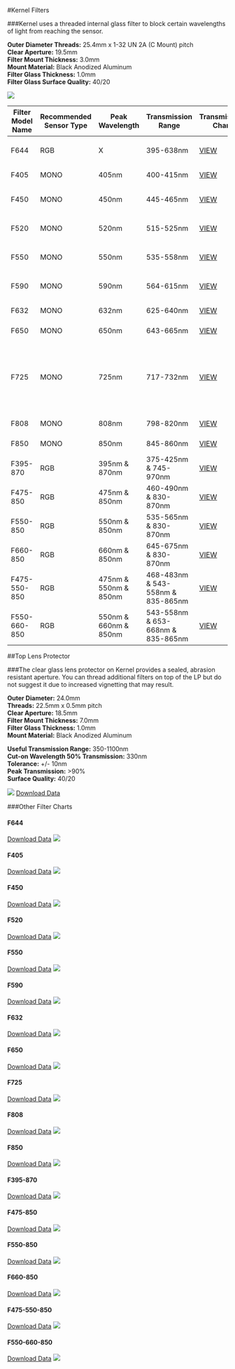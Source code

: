 #Kernel Filters

###Kernel uses a threaded internal glass filter to block certain wavelengths of light from reaching the sensor.

**Outer Diameter Threads:** 25.4mm x 1-32 UN 2A (C Mount) pitch  
**Clear Aperture:** 19.5mm  
**Filter Mount Thickness:** 3.0mm  
**Mount Material:** Black Anodized Aluminum  
**Filter Glass Thickness:** 1.0mm  
**Filter Glass Surface Quality:** 40/20  

![](/assets/all_single_bands.png)

| Filter Model Name | Recommended Sensor Type | Peak Wavelength| Transmission Range | Transmission Chart | Typical Uses |
|-------------------|-------------------------|----------------|--------------------|--------------------|--------------|
| F644              | RGB                     | X              | 395-638nm          | [VIEW](#f644)      | Visible light only (Cut-off 648nm) |
| F405              | MONO                    | 405nm          | 400-415nm          | [VIEW](#f405)           | Ultraviolet (UV) detection |
| F450              | MONO                    | 450nm          | 445-465nm          | [VIEW](#f450)           | Blue vegetative indices |
| F520              | MONO                    | 520nm          | 515-525nm          | [VIEW](#f520)           | Green vegetative indices |
| F550              | MONO                    | 550nm          | 535-558nm          | [VIEW](#f550)           | Green vegetative indices |
| F590              | MONO                    | 590nm          | 564-615nm          | [VIEW](#f590)           | Green vegetative indices |
| F632              | MONO                    | 632nm          | 625-640nm          | [VIEW](#f632)           | Red vegetative indices |
| F650              | MONO                    | 650nm          | 643-665nm          | [VIEW](#f650)           | Red vegetative indices |
| F725              | MONO                    | 725nm          | 717-732nm          | [VIEW](#f725)           | Red-edge: Deeper canopy penetration, earlier detection of reduction in photosynthesis |
| F808              | MONO                    | 808nm          | 798-820nm          | [VIEW](#f808)           | NIR vegetative indices |
| F850              | MONO                    | 850nm          | 845-860nm          | [VIEW](#f850)           | NIR vegetative indices |
| F395-870          | RGB                     | 395nm & 870nm  | 375-425nm & 745-970nm          | [VIEW](#f395-870)           | Atmospheric indices|
| F475-850          | RGB                     | 475nm & 850nm  | 460-490nm & 830-870nm          | [VIEW](#f475-850)           | BNDVI |
| F550-850          | RGB                     | 550nm & 850nm  | 535-565nm & 830-870nm          | [VIEW](#f550-850)           | GNDVI: general plant "green-ness" |
| F660-850          | RGB                     | 660nm & 850nm  | 645-675nm & 830-870nm          | [VIEW](#f660-850)           | NDVI: general plant "health" |
| F475-550-850      | RGB                     | 475nm & 550nm & 850nm | 468-483nm & 543-558nm & 835-865nm          | [VIEW](#f475-550-850)           | ENDVI/EVI, improved NDVI |
| F550-660-850      | RGB                     | 550nm & 660nm & 850nm | 543-558nm & 653-668nm & 835-865nm          | [VIEW](#f550-660-850)           | NDVI, GNDVI, CVI, NG, NNIR, NR, TVI |

##Top Lens Protector

###The clear glass lens protector on Kernel provides a sealed, abrasion resistant aperture. You can thread additional filters on top of the LP but do not suggest it due to increased vignetting that may result.

**Outer Diameter:** 24.0mm  
**Threads:** 22.5mm x 0.5mm pitch  
**Clear Aperture:** 18.5mm  
**Filter Mount Thickness:** 7.0mm  
**Filter Glass Thickness:** 1.0mm  
**Mount Material:** Black Anodized Aluminum  

**Useful Transmission Range:** 350-1100nm  
**Cut-on Wavelength 50% Transmission:** 330nm  
**Tolerance:** +/- 10nm  
**Peak Transmission:** >90%  
**Surface Quality:** 40/20  

![](/assets/lp.png)
[Download Data](http://docs.peauproductions.com/kernel/filters/lens_protector_chart.xlsx)

###Other Filter Charts

#### F644
[Download Data](http://docs.peauproductions.com/kernel/filters/f644.xlsx)
![](/assets/f644.png)
#### F405
[Download Data](http://docs.peauproductions.com/kernel/filters/F405.xlsx)
![](/assets/f405.png)
#### F450
[Download Data](http://docs.peauproductions.com/kernel/filters/F450.xlsx)
![](/assets/f450.png)
#### F520
[Download Data](http://docs.peauproductions.com/kernel/filters/F520.xlsx)
![](/assets/f520.png)
#### F550
[Download Data](http://docs.peauproductions.com/kernel/filters/F550.xlsx)
![](/assets/f550.png)
#### F590
[Download Data](http://docs.peauproductions.com/kernel/filters/F590.xlsx)
![](/assets/f590.png)
#### F632
[Download Data](http://docs.peauproductions.com/kernel/filters/F632.xlsx)
![](/assets/f632.png)
#### F650
[Download Data](http://docs.peauproductions.com/kernel/filters/F650.xlsx)
![](/assets/f650.png)
#### F725
[Download Data](http://docs.peauproductions.com/kernel/filters/F725.xlsx)
![](/assets/f725.png)
#### F808
[Download Data](http://docs.peauproductions.com/kernel/filters/F808.xlsx)
![](/assets/f808.png)
#### F850
[Download Data](http://docs.peauproductions.com/kernel/filters/F850.xlsx)
![](/assets/f850.png)
#### F395-870
[Download Data](http://docs.peauproductions.com/kernel/filters/F395-870.xlsx)
![](/assets/f395-870.png)
#### F475-850
[Download Data](http://docs.peauproductions.com/kernel/filters/F475-850.xlsx)
![](/assets/f475-850.png)
#### F550-850
[Download Data](http://docs.peauproductions.com/kernel/filters/F550-850.xlsx)
![](/assets/f550-850.png)
#### F660-850
[Download Data](http://docs.peauproductions.com/kernel/filters/F660-850.xlsx)
![](/assets/f660-850.png)
#### F475-550-850
[Download Data](http://docs.peauproductions.com/kernel/filters/F475-550-850.xlsx)
![](/assets/f475-550-850.png)
#### F550-660-850
[Download Data](http://docs.peauproductions.com/kernel/filters/F550-660-850.xlsx)
![](/assets/f550-660-850.png)